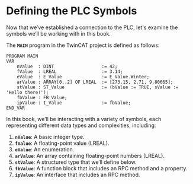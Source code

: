 # Defining the PLC Symbols

Now that we’ve established a connection to the PLC, let's examine the symbols we’ll be working with in this book.

The **`MAIN`** program in the TwinCAT project is defined as follows:
```iec-st
PROGRAM MAIN
VAR
    nValue  : DINT                  := 42;
    fValue  : LREAL                 := 3.14;
    eValue  : E_Value               := E_Value.Winter;
    arValue : ARRAY[0..2] OF LREAL  := [273.15, 2.71, 9.80665];
    stValue : ST_Value              := (bValue := TRUE, sValue := 'Hello there!');
    fbValue : FB_Value;
    ipValue : I_Value               := fbValue; 
END_VAR
```

In this book, we’ll be interacting with a variety of symbols, each representing different data types and complexities, including:

1. **`nValue`**: A basic integer type.
1. **`fValue`**: A floating-point value (LREAL).
1. **`eValue`**: An enumeration.
1. **`arValue`**: An array containing floating-point numbers (LREAL).
1. **`stValue`**: A structured type that we’ll define below.
1. **`fbValue`**: A function block that includes an RPC method and a property.
1. **`ipValue`**: An interface that includes an RPC method.